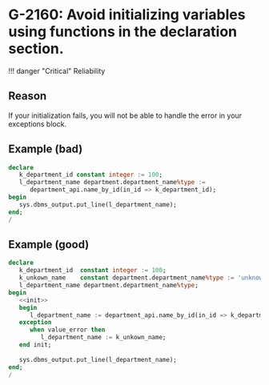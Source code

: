 # G-2160: Avoid initializing variables using functions in the declaration section.

!!! danger "Critical"
    Reliability

## Reason

If your initialization fails, you will not be able to handle the error in your exceptions block.

## Example (bad)

```sql
declare
   k_department_id constant integer := 100;
   l_department_name department.department_name%type := 
      department_api.name_by_id(in_id => k_department_id);
begin
   sys.dbms_output.put_line(l_department_name);
end;
/
```

## Example (good)

```sql
declare
   k_department_id  constant integer := 100;
   k_unkown_name    constant department.department_name%type := 'unknown';
   l_department_name department.department_name%type;
begin
   <<init>>
   begin
      l_department_name := department_api.name_by_id(in_id => k_department_id);
   exception
      when value_error then
         l_department_name := k_unkown_name;
   end init;
   
   sys.dbms_output.put_line(l_department_name);
end;
/
```
